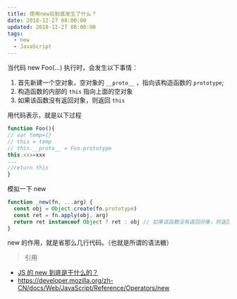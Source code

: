 ```yaml
---
title: 使用new后到底发生了什么？
date: 2018-12-27 00:00:00
updated: 2018-12-27 00:00:00
tags:
  - new
  - JavaScript
---
```


当代码 new Foo(...) 执行时，会发生以下事情：

1. 首先新建一个空对象，空对象的 `__proto__` ，指向该构造函数的 `prototype`;
2. 构造函数的内部的 `this` 指向上面的空对象
3. 如果该函数没有返回对象，则返回 `this`

<!-- more -->

用代码表示，就是以下过程

```javascript
function Foo(){
// var temp={}
// this = temp
// this.__proto__ = Foo.prototype
this.xxx=xxx
...
//return this
}
```

模拟一下 new

```javascript
function _new(fn, ...arg) {
  const obj = Object.create(fn.prototype)
  const ret = fn.apply(obj, arg)
  return ret instanceof Object ? ret : obj // 如果该函数没有返回对象，则返回obj
}
```

new 的作用，就是省那么几行代码。（也就是所谓的语法糖）

> 引用

- [JS 的 new 到底是干什么的？](https://zhuanlan.zhihu.com/p/23987456)
- https://developer.mozilla.org/zh-CN/docs/Web/JavaScript/Reference/Operators/new
